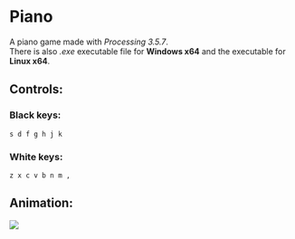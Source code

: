 # Piano

A piano game made with <i>Processing 3.5.7</i>.
<br>There is also <i>.exe</i> executable file for <b>Windows x64</b> and the executable for <b>Linux x64</b>.

## Controls:
### Black keys:
	s d f g h j k
  
### White keys:
	z x c v b n m ,

## Animation:
![](pong.gif)
